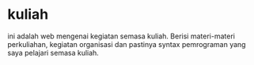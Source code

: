 # kuliah
ini adalah web mengenai kegiatan semasa kuliah. Berisi materi-materi perkuliahan, kegiatan organisasi dan pastinya syntax pemrograman yang saya pelajari semasa kuliah.
